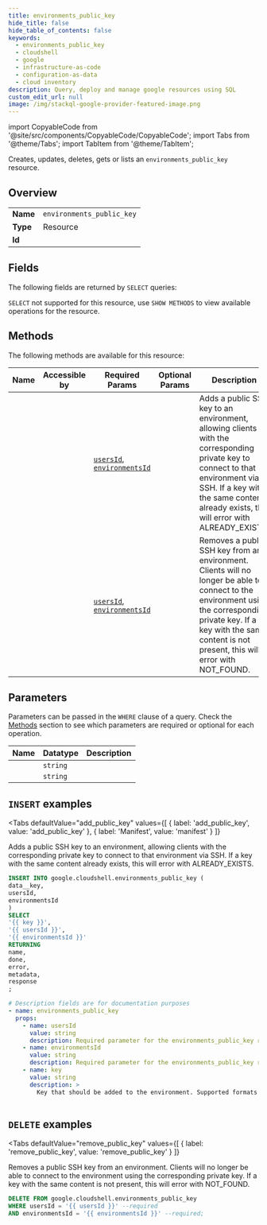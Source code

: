 ```yaml
--- 
title: environments_public_key
hide_title: false
hide_table_of_contents: false
keywords:
  - environments_public_key
  - cloudshell
  - google
  - infrastructure-as-code
  - configuration-as-data
  - cloud inventory
description: Query, deploy and manage google resources using SQL
custom_edit_url: null
image: /img/stackql-google-provider-featured-image.png
---
```


import CopyableCode from '@site/src/components/CopyableCode/CopyableCode';
import Tabs from '@theme/Tabs';
import TabItem from '@theme/TabItem';

Creates, updates, deletes, gets or lists an <code>environments_public_key</code> resource.

## Overview
<table><tbody>
<tr><td><b>Name</b></td><td><code>environments_public_key</code></td></tr>
<tr><td><b>Type</b></td><td>Resource</td></tr>
<tr><td><b>Id</b></td><td><CopyableCode code="google.cloudshell.environments_public_key" /></td></tr>
</tbody></table>

## Fields

The following fields are returned by `SELECT` queries:

`SELECT` not supported for this resource, use `SHOW METHODS` to view available operations for the resource.


## Methods

The following methods are available for this resource:

<table>
<thead>
    <tr>
    <th>Name</th>
    <th>Accessible by</th>
    <th>Required Params</th>
    <th>Optional Params</th>
    <th>Description</th>
    </tr>
</thead>
<tbody>
<tr>
    <td><a href="#add_public_key"><CopyableCode code="add_public_key" /></a></td>
    <td><CopyableCode code="insert" /></td>
    <td><a href="#parameter-usersId"><code>usersId</code></a>, <a href="#parameter-environmentsId"><code>environmentsId</code></a></td>
    <td></td>
    <td>Adds a public SSH key to an environment, allowing clients with the corresponding private key to connect to that environment via SSH. If a key with the same content already exists, this will error with ALREADY_EXISTS.</td>
</tr>
<tr>
    <td><a href="#remove_public_key"><CopyableCode code="remove_public_key" /></a></td>
    <td><CopyableCode code="delete" /></td>
    <td><a href="#parameter-usersId"><code>usersId</code></a>, <a href="#parameter-environmentsId"><code>environmentsId</code></a></td>
    <td></td>
    <td>Removes a public SSH key from an environment. Clients will no longer be able to connect to the environment using the corresponding private key. If a key with the same content is not present, this will error with NOT_FOUND.</td>
</tr>
</tbody>
</table>

## Parameters

Parameters can be passed in the `WHERE` clause of a query. Check the [Methods](#methods) section to see which parameters are required or optional for each operation.

<table>
<thead>
    <tr>
    <th>Name</th>
    <th>Datatype</th>
    <th>Description</th>
    </tr>
</thead>
<tbody>
<tr id="parameter-environmentsId">
    <td><CopyableCode code="environmentsId" /></td>
    <td><code>string</code></td>
    <td></td>
</tr>
<tr id="parameter-usersId">
    <td><CopyableCode code="usersId" /></td>
    <td><code>string</code></td>
    <td></td>
</tr>
</tbody>
</table>

## `INSERT` examples

<Tabs
    defaultValue="add_public_key"
    values={[
        { label: 'add_public_key', value: 'add_public_key' },
        { label: 'Manifest', value: 'manifest' }
    ]}
>
<TabItem value="add_public_key">

Adds a public SSH key to an environment, allowing clients with the corresponding private key to connect to that environment via SSH. If a key with the same content already exists, this will error with ALREADY_EXISTS.

```sql
INSERT INTO google.cloudshell.environments_public_key (
data__key,
usersId,
environmentsId
)
SELECT 
'{{ key }}',
'{{ usersId }}',
'{{ environmentsId }}'
RETURNING
name,
done,
error,
metadata,
response
;
```
</TabItem>
<TabItem value="manifest">

```yaml
# Description fields are for documentation purposes
- name: environments_public_key
  props:
    - name: usersId
      value: string
      description: Required parameter for the environments_public_key resource.
    - name: environmentsId
      value: string
      description: Required parameter for the environments_public_key resource.
    - name: key
      value: string
      description: >
        Key that should be added to the environment. Supported formats are `ssh-dss` (see RFC4253), `ssh-rsa` (see RFC4253), `ecdsa-sha2-nistp256` (see RFC5656), `ecdsa-sha2-nistp384` (see RFC5656) and `ecdsa-sha2-nistp521` (see RFC5656). It should be structured as <format> <content>, where <content> part is encoded with Base64.
        
```
</TabItem>
</Tabs>


## `DELETE` examples

<Tabs
    defaultValue="remove_public_key"
    values={[
        { label: 'remove_public_key', value: 'remove_public_key' }
    ]}
>
<TabItem value="remove_public_key">

Removes a public SSH key from an environment. Clients will no longer be able to connect to the environment using the corresponding private key. If a key with the same content is not present, this will error with NOT_FOUND.

```sql
DELETE FROM google.cloudshell.environments_public_key
WHERE usersId = '{{ usersId }}' --required
AND environmentsId = '{{ environmentsId }}' --required;
```
</TabItem>
</Tabs>
